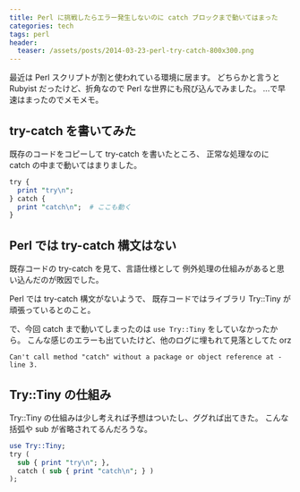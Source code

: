 ```yaml
---
title: Perl に挑戦したらエラー発生しないのに catch ブロックまで動いてはまった
categories: tech
tags: perl
header:
  teaser: /assets/posts/2014-03-23-perl-try-catch-800x300.png
---
```


最近は Perl スクリプトが割と使われている環境に居ます。
どちらかと言うと Rubyist だったけど、折角なので Perl な世界にも飛び込んでみました。
...で早速はまったのでメモメモ。

<!--more-->

## try-catch を書いてみた

既存のコードをコピーして try-catch を書いたところ、
正常な処理なのに catch の中まで動いてはまりました。

```perl
try {
  print "try\n";
} catch {
  print "catch\n";  # ここも動く
}
```

## Perl では try-catch 構文はない

既存コードの try-catch を見て、言語仕様として
例外処理の仕組みがあると思い込んだのが敗因でした。

Perl では try-catch 構文がないようで、
既存コードではライブラリ Try::Tiny が頑張っているとのこと。

で、今回 catch まで動いてしまったのは `use Try::Tiny` をしていなかったから。
こんな感じのエラーも出ていたけど、他のログに埋もれて見落としてた orz

```console
Can't call method "catch" without a package or object reference at - line 3.
```

## Try::Tiny の仕組み

Try::Tiny の仕組みは少し考えれば予想はついたし、ググれば出てきた。
こんな括弧や sub が省略されてるんだろうな。

```perl
use Try::Tiny;
try (
  sub { print "try\n"; },
  catch ( sub { print "catch\n"; } )
);
```
